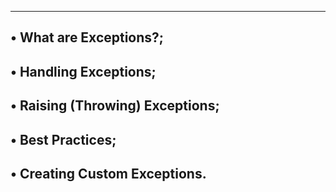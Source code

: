 -----------------------------
• What are Exceptions?;
-----------------------------
• Handling Exceptions;
---------------------------------
• Raising (Throwing) Exceptions;
----------------------------------
• Best Practices;
-------------------------------------
• Creating Custom Exceptions.
------------------------------------
